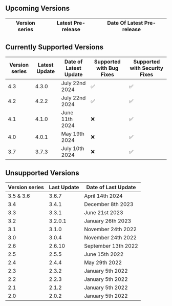 ## Upcoming Versions

| Version series | Latest Pre-release | Date Of Latest Pre-release |
|-|-|-|

## Currently Supported Versions

| Version series | Latest Update | Date of Latest Update | Supported with Bug Fixes | Supported with Security Fixes |
|-|-|-|-|-|
| 4.3 | 4.3.0 | July 22nd 2024 | :white_check_mark: | :white_check_mark: | 
| 4.2 | 4.2.2 | July 22nd 2024 |:white_check_mark: | :white_check_mark: | 
| 4.1 | 4.1.0 | June 11th 2024 | :x: | :white_check_mark: | 
| 4.0 | 4.0.1 | May 19th 2024 | :x: | :white_check_mark: | 
| 3.7 | 3.7.3 | July 10th 2024 | :x: | :white_check_mark: | 

## Unsupported Versions

| Version series | Last Update | Date of Last Update |
|-|-|-|
| 3.5 & 3.6 | 3.6.7 | April 14th 2024 |
| 3.4 | 3.4.1 | December 8th 2023 |
| 3.3 | 3.3.1 | June 21st 2023 |
| 3.2 | 3.2.0.1 | January 26th 2023 |
| 3.1 | 3.1.0 | November 24th 2022 |
| 3.0 | 3.0.4 | November 24th 2022 |
| 2.6 | 2.6.10 | September 13th 2022 |
| 2.5 | 2.5.5 | June 15th 2022 |
| 2.4 | 2.4.4 | May 29th 2022 | 
| 2.3 | 2.3.2 | January 5th 2022 |
| 2.2 | 2.2.3 | January 5th 2022 | 
| 2.1 | 2.1.2 | January 5th 2022 |
| 2.0 | 2.0.2 | January 5th 2022 |
